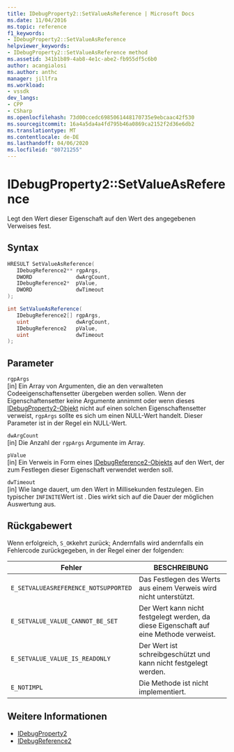 ```yaml
---
title: IDebugProperty2::SetValueAsReference | Microsoft Docs
ms.date: 11/04/2016
ms.topic: reference
f1_keywords:
- IDebugProperty2::SetValueAsReference
helpviewer_keywords:
- IDebugProperty2::SetValueAsReference method
ms.assetid: 341b1b89-4ab8-4e1c-abe2-fb955df5c6b0
author: acangialosi
ms.author: anthc
manager: jillfra
ms.workload:
- vssdk
dev_langs:
- CPP
- CSharp
ms.openlocfilehash: 73d00ccedc6985061448170735e9ebcaac42f530
ms.sourcegitcommit: 16a4a5da4a4fd795b46a0869ca2152f2d36e6db2
ms.translationtype: MT
ms.contentlocale: de-DE
ms.lasthandoff: 04/06/2020
ms.locfileid: "80721255"
---
```

# <a name="idebugproperty2setvalueasreference"></a>IDebugProperty2::SetValueAsReference
Legt den Wert dieser Eigenschaft auf den Wert des angegebenen Verweises fest.

## <a name="syntax"></a>Syntax

```cpp
HRESULT SetValueAsReference(
   IDebugReference2** rgpArgs,
   DWORD              dwArgCount,
   IDebugReference2*  pValue,
   DWORD              dwTimeout
);
```

```csharp
int SetValueAsReference(
   IDebugReference2[] rgpArgs,
   uint               dwArgCount,
   IDebugReference2   pValue,
   uint               dwTimeout
);
```

## <a name="parameters"></a>Parameter
`rgpArgs`\
[in] Ein Array von Argumenten, die an den verwalteten Codeeigenschaftensetter übergeben werden sollen. Wenn der Eigenschaftensetter keine Argumente annimmt oder wenn dieses [IDebugProperty2-Objekt](../../../extensibility/debugger/reference/idebugproperty2.md) nicht auf einen solchen Eigenschaftensetter verweist, `rgpArgs` sollte es sich um einen NULL-Wert handelt. Dieser Parameter ist in der Regel ein NULL-Wert.

`dwArgCount`\
[in] Die Anzahl der `rgpArgs` Argumente im Array.

`pValue`\
[in] Ein Verweis in Form eines [IDebugReference2-Objekts](../../../extensibility/debugger/reference/idebugreference2.md) auf den Wert, der zum Festlegen dieser Eigenschaft verwendet werden soll.

`dwTimeout`\
[in] Wie lange dauert, um den Wert in Millisekunden festzulegen. Ein typischer `INFINITE`Wert ist . Dies wirkt sich auf die Dauer der möglichen Auswertung aus.

## <a name="return-value"></a>Rückgabewert
 Wenn erfolgreich, `S_OK`kehrt zurück; Andernfalls wird andernfalls ein Fehlercode zurückgegeben, in der Regel einer der folgenden:

|Fehler|BESCHREIBUNG|
|-----------|-----------------|
|`E_SETVALUEASREFERENCE_NOTSUPPORTED`|Das Festlegen des Werts aus einem Verweis wird nicht unterstützt.|
|`E_SETVALUE_VALUE_CANNOT_BE_SET`|Der Wert kann nicht festgelegt werden, da diese Eigenschaft auf eine Methode verweist.|
|`E_SETVALUE_VALUE_IS_READONLY`|Der Wert ist schreibgeschützt und kann nicht festgelegt werden.|
|`E_NOTIMPL`|Die Methode ist nicht implementiert.|

## <a name="see-also"></a>Weitere Informationen
- [IDebugProperty2](../../../extensibility/debugger/reference/idebugproperty2.md)
- [IDebugReference2](../../../extensibility/debugger/reference/idebugreference2.md)
